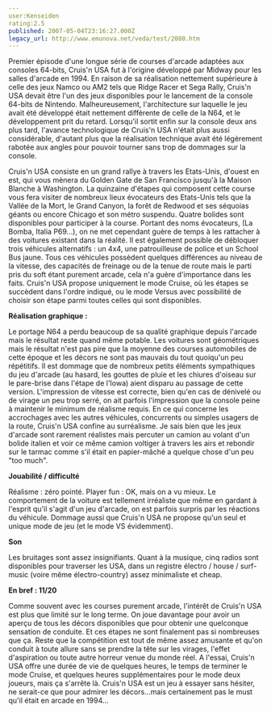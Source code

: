 ```yaml
---
user:Kenseiden
rating:2.5
published: 2007-05-04T23:16:27.000Z
legacy_url: http://www.emunova.net/veda/test/2080.htm
---
```

Premier épisode d'une longue série de courses d'arcade adaptées aux consoles 64-bits, Cruis'n USA fut à l'origine développé par Midway pour les salles d'arcade en 1994\. En raison de sa réalisation nettement supérieure à celle des jeux Namco ou AM2 tels que Ridge Racer et Sega Rally, Cruis'n USA devait être l'un des jeux disponibles pour le lancement de la console 64-bits de Nintendo. Malheureusement, l'architecture sur laquelle le jeu avait été développé était nettement différente de celle de la N64, et le développement prit du retard. Lorsqu'il sortit enfin sur la console deux ans plus tard, l'avance technologique de Cruis'n USA n'était plus aussi considérable, d'autant plus que la réalisation technique avait été légèrement rabotée aux angles pour pouvoir tourner sans trop de dommages sur la console.  

  

Cruis'n USA consiste en un grand rallye à travers les Etats-Unis, d'ouest en est, qui vous mènera du Golden Gate de San Francisco jusqu'à la Maison Blanche à Washington. La quinzaine d'étapes qui composent cette course vous fera visiter de nombreux lieux évocateurs des Etats-Unis tels que la Vallée de la Mort, le Grand Canyon, la forêt de Redwood et ses séquoias géants ou encore Chicago et son métro suspendu. Quatre bolides sont disponibles pour participer à la course. Portant des noms évocateurs, (La Bomba, Italia P69...), on ne met cependant guère de temps à les rattacher à des voitures existant dans la réalité. Il est également possible de débloquer trois véhicules alternatifs : un 4x4, une patrouilleuse de police et un School Bus jaune. Tous ces véhicules possèdent quelques différences au niveau de la vitesse, des capacités de freinage ou de la tenue de route mais le parti pris du soft étant purement arcade, cela n'a guère d'importance dans les faits. Cruis'n USA propose uniquement le mode Cruise, où les étapes se succèdent dans l'ordre indiqué, ou le mode Versus avec possibilité de choisir son étape parmi toutes celles qui sont disponibles.  

  

**Réalisation graphique :**  

Le portage N64 a perdu beaucoup de sa qualité graphique depuis l'arcade mais le résultat reste quand même potable. Les voitures sont géométriques mais le résultat n'est pas pire que la moyenne des courses automobiles de cette époque et les décors ne sont pas mauvais du tout quoiqu'un peu répétitifs. Il est dommage que de nombreux petits éléments sympathiques du jeu d'arcade (au hasard, les gouttes de pluie et les chiures d'oiseau sur le pare-brise dans l'étape de l'Iowa) aient disparu au passage de cette version. L'impression de vitesse est correcte, bien qu'en cas de dénivelé ou de virage un peu trop serré, on ait parfois l'impression que la console peine à maintenir le minimum de réalisme requis. En ce qui concerne les accrochages avec les autres véhicules, concurrents ou simples usagers de la route, Cruis'n USA confine au surréalisme. Je sais bien que les jeux d'arcade sont rarement réalistes mais percuter un camion au volant d'un bolide italien et voir ce même camion voltiger à travers les airs et rebondir sur le tarmac comme s'il était en papier-mâché a quelque chose d'un peu "too much".  

  

**Jouabilité / difficulté**  

Réalisme : zéro pointé. Player fun : OK, mais on a vu mieux. Le comportement de la voiture est tellement irréaliste que même en gardant à l'esprit qu'il s'agit d'un jeu d'arcade, on est parfois surpris par les réactions du véhicule. Dommage aussi que Cruis'n USA ne propose qu'un seul et unique mode de jeu (et le mode VS évidemment).  

  

**Son**  

Les bruitages sont assez insignifiants. Quant à la musique, cinq radios sont disponibles pour traverser les USA, dans un registre électro / house / surf-music (voire même électro-country) assez minimaliste et cheap.  

  

**En bref : 11/20**  

Comme souvent avec les courses purement arcade, l'intérêt de Cruis'n USA est plus que limité sur le long terme. On joue davantage pour avoir un aperçu de tous les décors disponibles que pour obtenir une quelconque sensation de conduite. Et ces étapes ne sont finalement pas si nombreuses que ça. Reste que la compétition est tout de même assez amusante et qu'on conduit à toute allure sans se prendre la tête sur les virages, l'effet d'aspiration ou toute autre horreur venue du monde réel. A l'essai, Cruis'n USA offre une durée de vie de quelques heures, le temps de terminer le mode Cruise, et quelques heures supplémentaires pour le mode deux joueurs, mais ça s'arrête là. Cruis'n USA est un jeu à essayer sans hésiter, ne serait-ce que pour admirer les décors...mais certainement pas le must qu'il était en arcade en 1994...